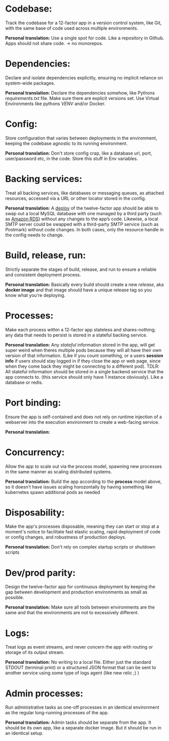 # Codebase:
Track the codebase for a 12-factor app in a version control system, like Git, with the same base of code used across multiple environments.

**Personal translation:**
Use a single spot for code.  Like a repository in Github.
Apps should not share code.  -> no monorepos.

# **Dependencies:**
Declare and isolate dependencies explicitly, ensuring no implicit reliance on system-wide packages.

**Personal translation:**
Declare the dependencies somehow, like Pythons *requirements.txt* file.  Make sure there are explicit versions set.
Use Virtual Environments like pythons *VENV* and/or Docker.

# **Config:**
Store configuration that varies between deployments in the environment, keeping the codebase agnostic to its running environment.

**Personal translation:**
Don't store config crap, like a database url, port, user/password etc, in the code.  Store this stuff in Env variables.

# **Backing services:**
Treat all backing services, like databases or messaging queues, as attached resources, accessed via a URL or other locator stored in the config.

**Personal translation:**
A [deploy](https://12factor.net/codebase) of the twelve-factor app should be able to swap out a local MySQL database with one managed by a third party (such as [Amazon RDS](http://aws.amazon.com/rds/)) without any changes to the app’s code. Likewise, a local SMTP server could be swapped with a third-party SMTP service (such as Postmark) without code changes. In both cases, only the resource handle in the config needs to change.

# **Build, release, run:**
Strictly separate the stages of build, release, and run to ensure a reliable and consistent deployment process.

**Personal translation:**
Basically every build should create a new *release*, aka **docker image** and that image should have a unique release tag so you know what you're deploying.

# **Processes:** 
Make each process within a 12-factor app stateless and shares-nothing; any data that needs to persist is stored in a stateful backing service.

**Personal translation:**
Any *stateful* information stored in the app, will get super weird when theres multiple pods because they will all have their own version of that information.  (Like if you count something, or a users **session info** if users should stay logged in if they close the app or web page, since when they come back they might be connecting to a different pod).
TDLR:  All stateful information should be stored in a single backend service that the app connects to. (this service should only have 1 instance obviously).  Like a database or redis.

# **Port binding:** 
Ensure the app is self-contained and does not rely on runtime injection of a webserver into the execution environment to create a web-facing service.

**Personal translation:**

# **Concurrency:** 
Allow the app to scale out via the process model, spawning new processes in the same manner as scaling distributed systems.

**Personal translation:**
Build the app according to the **process** model above, so it doesn't have issues scaling horozontally by having something like kubernetes spawn additional pods as needed

# **Disposability:** 
Make the app's processes disposable, meaning they can start or stop at a moment's notice to facilitate fast elastic scaling, rapid deployment of code or config changes, and robustness of production deploys.

**Personal translation:**
Don't rely on complex startup scripts or shutdown scripts

# **Dev/prod parity:**
Design the twelve-factor app for continuous deployment by keeping the gap between development and production environments as small as possible.

**Personal translation:**
Make sure all tools between environments are the same and that the environments are not to excessively different.
# **Logs:** 
Treat logs as event streams, and never concern the app with routing or storage of its output stream.

**Personal translation:**
No writing to a local file.  Either just the standard STDOUT (terminal print) or a structured JSON format that can be sent to another service using some type of logs agent (like new relic ;) )
# **Admin processes:** 
Run administrative tasks as one-off processes in an identical environment as the regular long-running processes of the app.

**Personal translation:**
Admin tasks should be separate from the app.  It should be its own app, like a separate docker image.  But it should be run in an identical setup.
